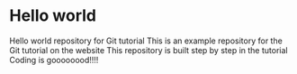 # Hello world
Hello world repository for Git tutorial
This is an example repository for the Git tutorial on the website
This repository is built step by step in the tutorial
Coding is goooooood!!!!
